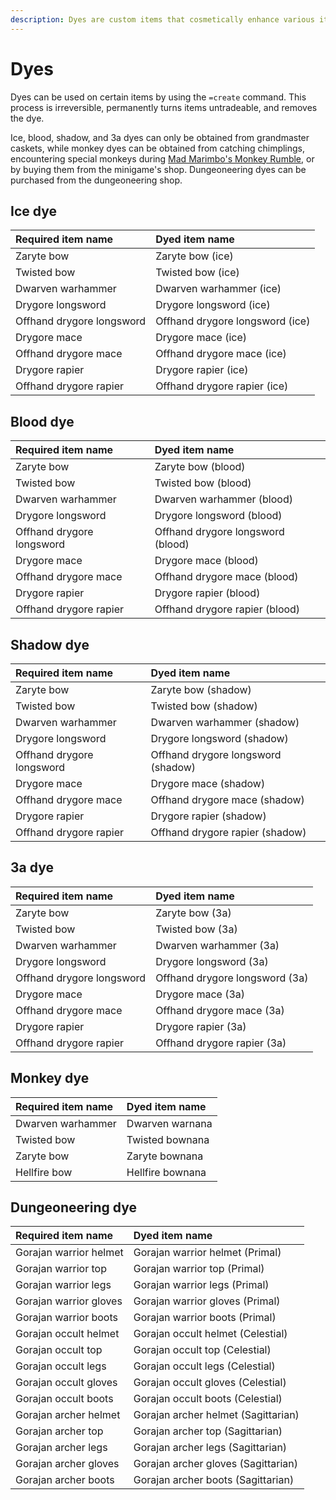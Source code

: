 ```yaml
---
description: Dyes are custom items that cosmetically enhance various items
---
```


# Dyes

Dyes can be used on certain items by using the `=create` command. This process is irreversible, permanently turns items untradeable, and removes the dye.

Ice, blood, shadow, and 3a dyes can only be obtained from grandmaster caskets, while monkey dyes can be obtained from catching chimplings, encountering special monkeys during [Mad Marimbo's Monkey Rumble](../minigames/mad-marimbos-monkey-rumble/), or by buying them from the minigame's shop. Dungeoneering dyes can be purchased from the dungeoneering shop.

## Ice dye

| Required item name | Dyed item name |
| :--- | :--- |
| Zaryte bow | Zaryte bow \(ice\) |
| Twisted bow | Twisted bow \(ice\) |
| Dwarven warhammer | Dwarven warhammer \(ice\) |
| Drygore longsword | Drygore longsword \(ice\) |
| Offhand drygore longsword | Offhand drygore longsword \(ice\) |
| Drygore mace | Drygore mace \(ice\) |
| Offhand drygore mace | Offhand drygore mace \(ice\) |
| Drygore rapier | Drygore rapier \(ice\) |
| Offhand drygore rapier | Offhand drygore rapier \(ice\) |

## Blood dye

| Required item name | Dyed item name |
| :--- | :--- |
| Zaryte bow | Zaryte bow \(blood\) |
| Twisted bow | Twisted bow \(blood\) |
| Dwarven warhammer | Dwarven warhammer \(blood\) |
| Drygore longsword | Drygore longsword \(blood\) |
| Offhand drygore longsword | Offhand drygore longsword \(blood\) |
| Drygore mace | Drygore mace \(blood\) |
| Offhand drygore mace | Offhand drygore mace \(blood\) |
| Drygore rapier | Drygore rapier \(blood\) |
| Offhand drygore rapier | Offhand drygore rapier \(blood\) |

## Shadow dye

| Required item name | Dyed item name |
| :--- | :--- |
| Zaryte bow | Zaryte bow \(shadow\) |
| Twisted bow | Twisted bow \(shadow\) |
| Dwarven warhammer | Dwarven warhammer \(shadow\) |
| Drygore longsword | Drygore longsword \(shadow\) |
| Offhand drygore longsword | Offhand drygore longsword \(shadow\) |
| Drygore mace | Drygore mace \(shadow\) |
| Offhand drygore mace | Offhand drygore mace \(shadow\) |
| Drygore rapier | Drygore rapier \(shadow\) |
| Offhand drygore rapier | Offhand drygore rapier \(shadow\) |

## 3a dye

| Required item name | Dyed item name |
| :--- | :--- |
| Zaryte bow | Zaryte bow \(3a\) |
| Twisted bow | Twisted bow \(3a\) |
| Dwarven warhammer | Dwarven warhammer \(3a\) |
| Drygore longsword | Drygore longsword \(3a\) |
| Offhand drygore longsword | Offhand drygore longsword \(3a\) |
| Drygore mace | Drygore mace \(3a\) |
| Offhand drygore mace | Offhand drygore mace \(3a\) |
| Drygore rapier | Drygore rapier \(3a\) |
| Offhand drygore rapier | Offhand drygore rapier \(3a\) |

## Monkey dye

| Required item name | Dyed item name |
| :--- | :--- |
| Dwarven warhammer | Dwarven warnana |
| Twisted bow | Twisted bownana |
| Zaryte bow | Zaryte bownana |
| Hellfire bow | Hellfire bownana |

## Dungeoneering  dye

| Required item name | Dyed item name |
| :--- | :--- |
| Gorajan warrior helmet | Gorajan warrior helmet \(Primal\) |
| Gorajan warrior top | Gorajan warrior top \(Primal\) |
| Gorajan warrior legs | Gorajan warrior legs \(Primal\) |
| Gorajan warrior gloves | Gorajan warrior gloves \(Primal\) |
| Gorajan warrior boots | Gorajan warrior boots \(Primal\) |
| Gorajan occult helmet | Gorajan occult helmet \(Celestial\) |
| Gorajan occult top | Gorajan occult top \(Celestial\) |
| Gorajan occult legs | Gorajan occult legs \(Celestial\) |
| Gorajan occult gloves | Gorajan occult gloves \(Celestial\) |
| Gorajan occult boots | Gorajan occult boots \(Celestial\) |
| Gorajan archer helmet | Gorajan archer helmet \(Sagittarian\) |
| Gorajan archer top | Gorajan archer top \(Sagittarian\) |
| Gorajan archer legs | Gorajan archer legs \(Sagittarian\) |
| Gorajan archer gloves | Gorajan archer gloves \(Sagittarian\) |
| Gorajan archer boots | Gorajan archer boots \(Sagittarian\) |

